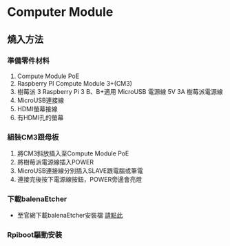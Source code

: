 # Computer Module
## 燒入方法
### 準備零件材料
1. Compute Module PoE 
2. Raspberry PI Compute Module 3+(CM3)
3. 樹莓派 3 Raspberry Pi 3 B、B+適用 MicroUSB 電源線 5V 3A 樹莓派電源線
4. MicroUSB連接線
5. HDMI螢幕接線
6. 有HDMI孔的螢幕

### 組裝CM3跟母板
1. 將CM3斜放插入至Compute Module PoE
2. 將樹莓派電源線插入POWER
3. MicroUSB連接線分別插入SLAVE跟電腦或筆電
4. 連接完後按下電源線按鈕，POWER旁邊會亮燈

### 下載balenaEtcher
- 至官網下載balenaEtcher安裝檔
[請點此](https://www.balena.io/etcher/)

### Rpiboot驅動安裝




